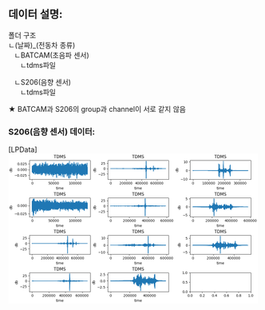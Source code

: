 ## 데이터 설명:
폴더 구조 \
ㄴ(날짜)_(전동차 종류) \
&nbsp;&nbsp;&nbsp;ㄴBATCAM(초음파 센서) \
&nbsp;&nbsp;&nbsp;&nbsp;&nbsp;&nbsp;ㄴtdms파일 

&nbsp;&nbsp;&nbsp;ㄴS206(음향 센서)    \
&nbsp;&nbsp;&nbsp;&nbsp;&nbsp;&nbsp;ㄴtdms파일 

★ BATCAM과 S206의 group과 channel이 서로 같지 않음

### S206(음향 센서) 데이터:
[LPData]
<img src="./source/result/221108_nextgen_LPData_values.png" width="500">
